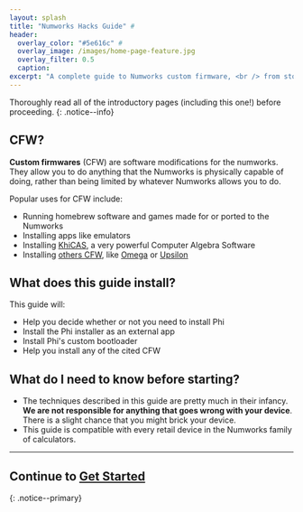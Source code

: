 ```yaml
---
layout: splash
title: "Numworks Hacks Guide" #
header:
  overlay_color: "#5e616c" #
  overlay_image: /images/home-page-feature.jpg
  overlay_filter: 0.5
  caption:
excerpt: "A complete guide to Numworks custom firmware, <br /> from stock to CFW.<br />"
---
```


Thoroughly read all of the introductory pages (including this one!) before proceeding.
{: .notice--info}

## CFW?

**Custom firmwares** (CFW) are software modifications for the numworks. They allow you to do anything that the Numworks is physically capable of doing, rather than being limited by whatever Numworks allows you to do.

Popular uses for CFW include:

* Running homebrew software and games made for or ported to the Numworks
* Installing apps like emulators
* Installing [KhiCAS](https://www-fourier.univ-grenoble-alpes.fr/~parisse/numworks/khicasnw.html), a very powerful Computer Algebra Software
* Installing [others CFW](choose-a-cfw), like [Omega](omega) or [Upsilon](upsilon)

## What does this guide install?

This guide will:
  + Help you decide whether or not you need to install Phi
  + Install the Phi installer as an external app
  + Install Phi's custom bootloader
  + Help you install any of the cited CFW

## What do I need to know before starting?

* The techniques described in this guide are pretty much in their infancy. **We are not responsible for anything that goes wrong with your device**. There is a slight chance that you might brick your device.
* This guide is compatible with every retail device in the Numworks family of calculators.

___

## Continue to [Get Started](get-started)
{: .notice--primary}
